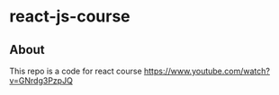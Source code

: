 # react-js-course

## About

This repo is a code for react course https://www.youtube.com/watch?v=GNrdg3PzpJQ
